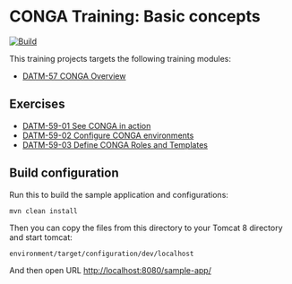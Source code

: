 CONGA Training: Basic concepts
==============================
[![Build](https://github.com/wcm-io-training/training-conga-exercise-basic/actions/workflows/maven-build.yml/badge.svg?branch=master)](https://github.com/wcm-io-training/training-conga-exercise-basic/actions?query=workflow%3ABuild+branch%3Amaster)

This training projects targets the following training modules:

* [DATM-57 CONGA Overview](https://training.wcm.io/conga/DATM-57-CONGA-Overview.html)


Exercises
---------

* [DATM-59-01 See CONGA in action](https://training.wcm.io/conga/DATM-59-01-See-CONGA-in-action.html)
* [DATM-59-02 Configure CONGA environments](https://training.wcm.io/conga/DATM-59-02-Configure-CONGA-environments.html)
* [DATM-59-03 Define CONGA Roles and Templates](https://training.wcm.io/conga/DATM-59-03-Define-CONGA-Roles-and-Templates.html)


Build configuration
-------------------

Run this to build the sample application and configurations:

```
mvn clean install
```

Then you can copy the files from this directory to your Tomcat 8 directory and start tomcat:

```
environment/target/configuration/dev/localhost
```

And then open URL [http://localhost:8080/sample-app/](http://localhost:8080/sample-app/)
